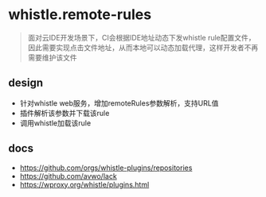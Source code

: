 # whistle.remote-rules
> 面对云IDE开发场景下，CI会根据IDE地址动态下发whistle rule配置文件，因此需要实现点击文件地址，从而本地可以动态加载代理，这样开发者不再需要维护该文件

## design
- 针对whistle web服务，增加remoteRules参数解析，支持URL值
- 插件解析该参数并下载该rule
- 调用whistle加载该rule

## docs
- https://github.com/orgs/whistle-plugins/repositories
- https://github.com/avwo/lack
- https://wproxy.org/whistle/plugins.html
